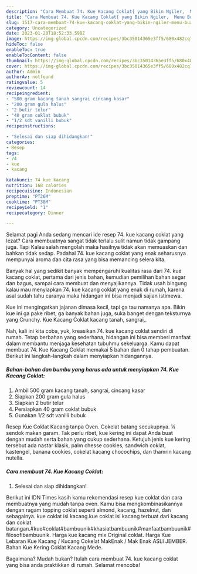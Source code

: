 ```yaml
---
description: "Cara Membuat 74. Kue Kacang Coklat{ yang Bikin Ngiler,  Menu Buat lebaran"
title: "Cara Membuat 74. Kue Kacang Coklat{ yang Bikin Ngiler,  Menu Buat lebaran"
slug: 1517-cara-membuat-74-kue-kacang-coklat-yang-bikin-ngiler-menu-buat-lebaran
category: Uncategorized
date: 2023-01-20T18:52:33.598Z
image: https://img-global.cpcdn.com/recipes/3bc35014365e3ff5/680x482cq70/74-kue-kacang-coklat-foto-resep-utama.jpg
hideToc: false
enableToc: true
enableTocContent: false
thumbnail: https://img-global.cpcdn.com/recipes/3bc35014365e3ff5/680x482cq70/74-kue-kacang-coklat-foto-resep-utama.jpg
cover: https://img-global.cpcdn.com/recipes/3bc35014365e3ff5/680x482cq70/74-kue-kacang-coklat-foto-resep-utama.jpg
author: Admin
authorAv: notfound
ratingvalue: 5
reviewcount: 14
recipeingredient:
- "500 gram kacang tanah sangrai cincang kasar"
- "200 gram gula halus"
- "2 butir telur"
- "40 gram coklat bubuk"
- "1/2 sdt vanilli bubuk"
recipeinstructions:

- "Selesai dan siap dihidangkan!"
categories:
- Resep
tags:
- 74
- kue
- kacang

katakunci: 74 kue kacang 
nutrition: 168 calories
recipecuisine: Indonesian
preptime: "PT26M"
cooktime: "PT38M"
recipeyield: "1"
recipecategory: Dinner

---
```



Selamat pagi Anda sedang mencari ide resep 74. kue kacang coklat yang lezat? Cara membuatnya sangat tidak terlalu sulit namun tidak gampang juga. Tapi Kalau salah mengolah maka hasilnya tidak akan memuaskan dan bahkan tidak sedap. Padahal 74. kue kacang coklat yang enak seharusnya mempunyai aroma dan cita rasa yang bisa memancing selera kita.


Banyak hal yang sedikit banyak mempengaruhi kualitas rasa dari 74. kue kacang coklat, pertama dari jenis bahan, kemudian pemilihan bahan segar dan bagus, sampai cara membuat dan menyajikannya. Tidak usah bingung kalau mau menyiapkan 74. kue kacang coklat yang enak di rumah, karena asal sudah tahu caranya maka hidangan ini bisa menjadi sajian istimewa.

Kue ini mengingatkan jajanan dimasa kecil, tapi ga tau namanya apa. Bikin kue ini ga pake ribet, ga banyak bahan juga, suka banget dengan teksturnya yang Crunchy. Kue Kacang Coklat kacang tanah, sangrai,.


Nah, kali ini kita coba, yuk, kreasikan 74. kue kacang coklat sendiri di rumah. Tetap berbahan yang sederhana, hidangan ini bisa memberi manfaat dalam membantu menjaga kesehatan tubuhmu sekeluarga. Kamu dapat membuat 74. Kue Kacang Coklat memakai 5 bahan dan 0 tahap pembuatan. Berikut ini langkah-langkah dalam menyiapkan hidangannya.

<!--inarticleads1-->

##### Bahan-bahan dan bumbu yang harus ada untuk menyiapkan 74. Kue Kacang Coklat:

1. Ambil 500 gram kacang tanah, sangrai, cincang kasar
1. Siapkan 200 gram gula halus
1. Siapkan 2 butir telur
1. Persiapkan 40 gram coklat bubuk
1. Gunakan 1/2 sdt vanilli bubuk


Resep Kue Coklat Kacang tanpa Oven. Cokelat batang secukupnya. ¼ sendok makan garam. Tak perlu ribet, kue kering ini dapat Anda buat dengan mudah serta bahan yang cukup sederhana. Ketujuh jenis kue kering tersebut ada nastar klasik, palm chesse cookies, sandwich coklat, kastengel, banana cookies, cokelat kacang chocochips, dan thamrin kacang nutella. 

<!--inarticleads2-->

##### Cara membuat 74. Kue Kacang Coklat:


1. Selesai dan siap dihidangkan!

Berikut ini IDN Times kasih kamu rekomendasi resep kue coklat dan cara membuatnya yang mudah tanpa oven. Kamu bisa mengkombinasikannya dengan ragam topping coklat seperti almond, kacang, hazelnut, dan sebagainya. kue coklat isi kacang.kue coklat isi kacang terbuat dari kacang dan coklat batangan.#kue#coklat#bambuunik#khasiatbambuunik#manfaatbambuunik#filosofibambuunik. Harga kue kacang mix Original coklat. Harga Kue Lebaran Kue Kacang / Kucang Cokelat MakEnak / Mak Enak ASLI JEMBER. Bahan Kue Kering Coklat Kacang Mede. 

Bagaimana? Mudah bukan? Itulah cara membuat 74. kue kacang coklat yang bisa anda praktikkan di rumah. Selamat mencoba!

